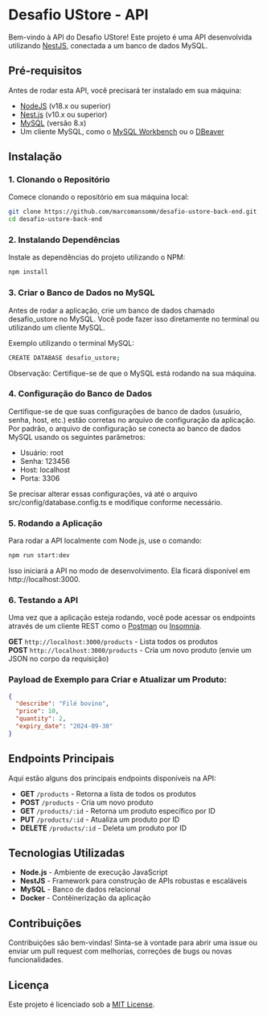 # Desafio UStore - API

Bem-vindo à API do Desafio UStore! Este projeto é uma API desenvolvida utilizando [NestJS](https://nestjs.com/), conectada a um banco de dados MySQL.

## Pré-requisitos

Antes de rodar esta API, você precisará ter instalado em sua máquina:

- [NodeJS](https://nodejs.org/en) (v18.x ou superior)
- [Nest.js](https://nestjs.com/) (v10.x ou superior)
- [MySQL](https://www.mysql.com/) (versão 8.x)
- Um cliente MySQL, como o [MySQL Workbench](https://www.mysql.com/products/workbench/) ou o [DBeaver](https://dbeaver.io/)

## Instalação

### 1. Clonando o Repositório

Comece clonando o repositório em sua máquina local:

```bash
git clone https://github.com/marcomansomm/desafio-ustore-back-end.git
cd desafio-ustore-back-end
```

### 2. Instalando Dependências

Instale as dependências do projeto utilizando o NPM:

```bash
npm install
```

### 3. Criar o Banco de Dados no MySQL

Antes de rodar a aplicação, crie um banco de dados chamado desafio_ustore no MySQL. Você pode fazer isso diretamente no terminal ou utilizando um cliente MySQL.

Exemplo utilizando o terminal MySQL:

```bash
CREATE DATABASE desafio_ustore;
```

Observação: Certifique-se de que o MySQL está rodando na sua máquina.

### 4. Configuração do Banco de Dados

Certifique-se de que suas configurações de banco de dados (usuário, senha, host, etc.) estão corretas no arquivo de configuração da aplicação. Por padrão, o arquivo de configuração se conecta ao banco de dados MySQL usando os seguintes parâmetros:

- Usuário: root
- Senha: 123456
- Host: localhost
- Porta: 3306

Se precisar alterar essas configurações, vá até o arquivo src/config/database.config.ts e modifique conforme necessário.

### 5. Rodando a Aplicação

Para rodar a API localmente com Node.js, use o comando:

```bash
npm run start:dev
```

Isso iniciará a API no modo de desenvolvimento. Ela ficará disponível em http://localhost:3000.

### 6. Testando a API

Uma vez que a aplicação esteja rodando, você pode acessar os endpoints através de um cliente REST como o [Postman]('https://www.postman.com/') ou [Insomnia]('https://insomnia.rest/download').

**GET** `http://localhost:3000/products` - Lista todos os produtos  
**POST** `http://localhost:3000/products` - Cria um novo produto (envie um JSON no corpo da requisição)

### Payload de Exemplo para Criar e Atualizar um Produto:

```json
{
  "describe": "Filé bovino",
  "price": 10,
  "quantity": 2,
  "expiry_date": "2024-09-30"
}
```

## Endpoints Principais

Aqui estão alguns dos principais endpoints disponíveis na API:

- **GET** `/products` - Retorna a lista de todos os produtos
- **POST** `/products` - Cria um novo produto
- **GET** `/products/:id` - Retorna um produto específico por ID
- **PUT** `/products/:id` - Atualiza um produto por ID
- **DELETE** `/products/:id` - Deleta um produto por ID

## Tecnologias Utilizadas

- **Node.js** - Ambiente de execução JavaScript
- **NestJS** - Framework para construção de APIs robustas e escaláveis
- **MySQL** - Banco de dados relacional
- **Docker** - Contêinerização da aplicação

## Contribuições

Contribuições são bem-vindas! Sinta-se à vontade para abrir uma issue ou enviar um pull request com melhorias, correções de bugs ou novas funcionalidades.

## Licença

Este projeto é licenciado sob a [MIT License](https://opensource.org/licenses/MIT).

```

```
